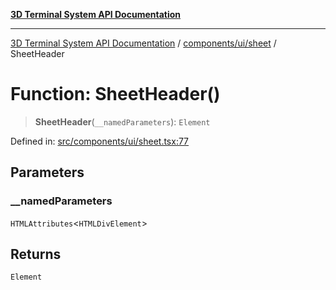 [**3D Terminal System API Documentation**](../../../../README.md)

***

[3D Terminal System API Documentation](../../../../README.md) / [components/ui/sheet](../README.md) / SheetHeader

# Function: SheetHeader()

> **SheetHeader**(`__namedParameters`): `Element`

Defined in: [src/components/ui/sheet.tsx:77](https://github.com/Dicommunitas/ThreeJS_Terminal_3D/blob/badc3233eff8eb21985e1864af032399a617b0af/src/components/ui/sheet.tsx#L77)

## Parameters

### \_\_namedParameters

`HTMLAttributes`\<`HTMLDivElement`\>

## Returns

`Element`
